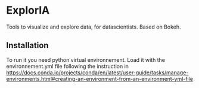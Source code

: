 # ExplorIA
Tools to visualize and explore data, for datascientists. Based on Bokeh.

## Installation
To run it you need python virtual environnement. Load it with the environnement.yml file following the instruction in https://docs.conda.io/projects/conda/en/latest/user-guide/tasks/manage-environments.html#creating-an-environment-from-an-environment-yml-file

